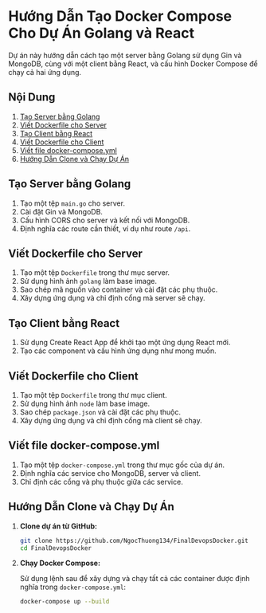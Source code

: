 # Hướng Dẫn Tạo Docker Compose Cho Dự Án Golang và React

Dự án này hướng dẫn cách tạo một server bằng Golang sử dụng Gin và MongoDB, cùng với một client bằng React, và cấu hình Docker Compose để chạy cả hai ứng dụng.

## Nội Dung

1. [Tạo Server bằng Golang](#tạo-server-bằng-golang)
2. [Viết Dockerfile cho Server](#viết-dockerfile-cho-server)
3. [Tạo Client bằng React](#tạo-client-bằng-react)
4. [Viết Dockerfile cho Client](#viết-dockerfile-cho-client)
5. [Viết file docker-compose.yml](#viết-file-docker-composeyml)
6. [Hướng Dẫn Clone và Chạy Dự Án](#hướng-dẫn-clone-và-chạy-dự-án)

## Tạo Server bằng Golang

1. Tạo một tệp `main.go` cho server.
2. Cài đặt Gin và MongoDB.
3. Cấu hình CORS cho server và kết nối với MongoDB.
4. Định nghĩa các route cần thiết, ví dụ như route `/api`.

## Viết Dockerfile cho Server

1. Tạo một tệp `Dockerfile` trong thư mục server.
2. Sử dụng hình ảnh `golang` làm base image.
3. Sao chép mã nguồn vào container và cài đặt các phụ thuộc.
4. Xây dựng ứng dụng và chỉ định cổng mà server sẽ chạy.

## Tạo Client bằng React

1. Sử dụng Create React App để khởi tạo một ứng dụng React mới.
2. Tạo các component và cấu hình ứng dụng như mong muốn.

## Viết Dockerfile cho Client

1. Tạo một tệp `Dockerfile` trong thư mục client.
2. Sử dụng hình ảnh `node` làm base image.
3. Sao chép `package.json` và cài đặt các phụ thuộc.
4. Xây dựng ứng dụng và chỉ định cổng mà client sẽ chạy.

## Viết file docker-compose.yml

1. Tạo một tệp `docker-compose.yml` trong thư mục gốc của dự án.
2. Định nghĩa các service cho MongoDB, server và client.
3. Chỉ định các cổng và phụ thuộc giữa các service.

## Hướng Dẫn Clone và Chạy Dự Án

1. **Clone dự án từ GitHub:**

   ```bash
   git clone https://github.com/NgocThuong134/FinalDevopsDocker.git
   cd FinalDevopsDocker
2. **Chạy Docker Compose:**

   Sử dụng lệnh sau để xây dựng và chạy tất cả các container được định nghĩa trong `docker-compose.yml`:

   ```bash
   docker-compose up --build
